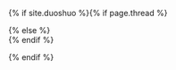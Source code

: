 {% if site.duoshuo %}{% if page.thread %}
	<!--define the duoshuo plugin-->
	<div class="ds-thread" data-thread-key="{{ page.thread }}" data-url="{{ site.url }}{{ page.url }}" data-title="{{ page.title }}" />
	{% else %}
	<div class="ds-thread"></div>
	{% endif %}
<script type="text/javascript">
var duoshuoQuery = {short_name:"{{ site.duoshuo }}"};
	(function() {
		var ds = document.createElement('script');
		ds.type = 'text/javascript';ds.async = true;
		ds.src = 'http://static.duoshuo.com/embed.js';
		ds.charset = 'UTF-8';
		(document.getElementsByTagName('head')[0] 
		|| document.getElementsByTagName('body')[0]).appendChild(ds);
	})();
	</script>
{% endif %}

<!-- JiaThis Button BEGIN -->
<script type="text/javascript" >
var jiathis_config={
	summary:"",
	ralateuid:{
		"tsina":"hijiangtao"
	},
	showClose:true,
	shortUrl:false,
	hideMore:false
}
</script>
<script type="text/javascript" src="http://v3.jiathis.com/code/jiathis_r.js?btn=r.gif&move=0" charset="utf-8"></script>
<!-- JiaThis Button END -->
